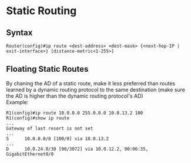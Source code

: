 # Static Routing
## Syntax
```
Router(config)#ip route <dest-address> <dest-mask> {<next-hop-IP | exit-interface>} [distance-metric<1-255>]
```

## Floating Static Routes
By chaning the AD of a static route, make it less preferred than routes learned by a dynamic routing protocol to the same destination (make sure the AD is higher than the dynamic routing protocol's AD)  
Example:
```
R1(config)#ip route 10.0.0.0 255.0.0.0 10.0.13.2 100
R1(config)#show ip route
...
Gateway of last resort is not set
...
S      10.0.0.0/8 [100/0] via 10.0.13.2
...
D      10.0.24.0/30 [90/3072] via 10.0.12.2, 00:06:35, GigabitEthernet0/0
```
